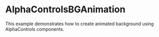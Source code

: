 AlphaControlsBGAnimation
========================

This example demonstrates how to create animated background using AlphaControls components.